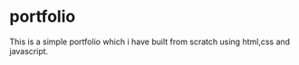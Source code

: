 # portfolio
This is a simple portfolio which i have built from scratch using html,css and javascript.
